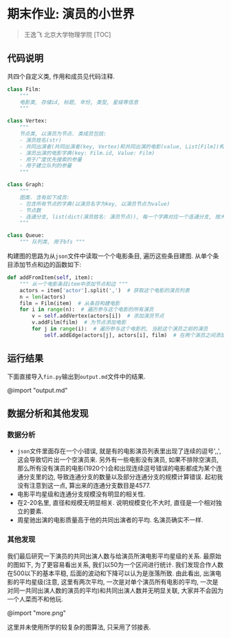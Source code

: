期末作业: 演员的小世界
===================
> 王逸飞 北京大学物理学院
[TOC]
## 代码说明

共四个自定义类, 作用和成员见代码注释.

```Python
class Film:
    """
    电影类, 存储id, 标题, 年份, 类型, 星级等信息
    """

class Vertex:
    """
    节点类, 以演员为节点. 类成员包括:
    - 演员姓名(str)
    - 共同出演者(共同出演者(key, Vertex)和共同出演的电影(value, List[Film])构成的字典
    - 演员出演的电影字典(key: Film.id, Value: Film)
    - 用于广度优先搜索的参量
    - 用于建立队列的参量
    """

class Graph:
    """ 
    图类. 含有如下成员:
    - 包含所有节点的字典(以演员名字为key, 以演员节点为value)
    - 节点数
    - 连通分支, list(dict(演员姓名: 演员节点)), 每一个字典对应一个连通分支, 按大小排序
    """

class Queue:
    """ 队列类, 用于bfs """
```

构建图的思路为从``json``文件中读取一个个电影条目, 遍历这些条目建图. 从单个条目添加节点和边的函数如下:

```python
def addFromItem(self, item):
    """ 从一个电影条目item中添加节点和边 """
    actors = item['actor'].split(',')  # 获取这个电影的演员列表
    n = len(actors)
    film = Film(item)  # 从条目构建电影
    for i in range(n):  # 遍历参与这个电影的所有演员
        v = self.addVertex(actors[i])  # 添加演员节点
        v.addFilm(film)  # 为节点添加电影
        for j in range(i):  # 遍历参与这个电影的, 当前这个演员之前的演员
            self.addEdge(actors[j], actors[i], film)  # 在两个演员之间添加边
```

## 运行结果

下面直接导入``fin.py``输出到``output.md``文件中的结果.

@import "output.md"

## 数据分析和其他发现

### 数据分析

* ``json``文件里面存在一个小错误, 就是有的电影演员列表里出现了连续的逗号',,', 这会导致切片出一个空演员来. 另外有一些电影没有演员, 如果不排除空演员, 那么所有没有演员的电影(1920个)会和出现连续逗号错误的电影都成为某个连通分支里的边, 导致连通分支的数量以及部分连通分支的规模计算错误. 起初我没有注意到这一点, 算出来的连通分支数目是4577.
* 电影平均星级和连通分支规模没有明显的相关性.
* 在2-20名里, 直径和规模无明显相关. 说明规模变化不大时, 直径是一个相对独立的要素.
* 周星驰出演的电影质量高于他的共同出演者的平均. 名演员确实不一样.

### 其他发现

我们最后研究一下演员的共同出演人数与给演员所演电影平均星级的关系. 最原始的图如下, 为了更容易看出关系, 我们以50为一个区间进行统计. 我们发现合作人数在500以下的基本平稳, 后面的波动和下降可以认为是涨落所致. 由此看出, 出演电影的平均星级(注意, 这里有两次平均, 一次是对单个演员所有电影的平均, 一次是对同一共同出演人数的演员的平均)和共同出演人数并无明显关联, 大家并不会因为一个人菜而不和他玩.

@import "more.png"

这里并未使用所学的较复杂的图算法, 只采用了邻接表.